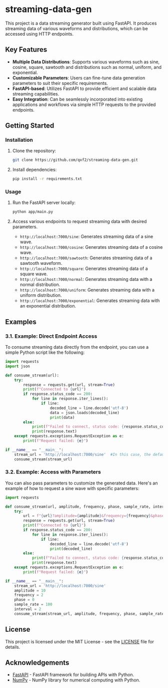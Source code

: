 # streaming-data-gen
This project is a data streaming generator built using FastAPI. It produces streaming data of various waveforms and distributions, which can be accessed using HTTP endpoints.  

## Key Features
- **Multiple Data Distributions**: Supports various waveforms such as sine, cosine, square, sawtooth and distributions such as normal, uniform, and exponential.
- **Customizable Parameters**: Users can fine-tune data generation parameters to suit their specific requirements.
- **FastAPI-based**: Utilizes FastAPI to provide efficient and scalable data streaming capabilities.
- **Easy Integration**: Can be seamlessly incorporated into existing applications and workflows via simple HTTP requests to the provided endpoints.

## Getting Started

### Installation

1. Clone the repository:

   ```bash
   git clone https://github.com/qxf2/streaming-data-gen.git
   ```

2. Install dependencies:

   ```bash
   pip install -r requirements.txt
   ```

### Usage

1. Run the FastAPI server locally:

   ```bash
   python app/main.py
   ```

2. Access various endpoints to request streaming data with desired parameters.
   - `http://localhost:7000/sine`: Generates streaming data of a sine wave.
   - `http://localhost:7000/cosine`: Generates streaming data of a cosine wave.
   - `http://localhost:7000/sawtooth`: Generates streaming data of a sawtooth waveform.
   - `http://localhost:7000/square`: Generates streaming data of a square wave.
   - `http://localhost:7000/normal`: Generates streaming data with a normal distribution.
   - `http://localhost:7000/uniform`: Generates streaming data with a uniform distribution.
   - `http://localhost:7000/exponential`: Generates streaming data with an exponential distribution.

## Examples

### 3.1. Example: Direct Endpoint Access
To consume streaming data directly from the endpoint, you can use a simple Python script like the following: 

```python
import requests
import json

def consume_stream(url):
    try:
        response = requests.get(url, stream=True)
        print(f"Connected to {url}")
        if response.status_code == 200:
            for line in response.iter_lines():
                if line:
                    decoded_line = line.decode('utf-8')
                    data = json.loads(decoded_line)
                    print(data)
        else:
            print(f"Failed to connect, status code: {response.status_code}")
            print(response.text)
    except requests.exceptions.RequestException as e:
        print(f"Request failed: {e}")

if __name__ == "__main__":
    stream_url = 'http://localhost:7000/sine'  #In this case, the default values for the parameters will be used
    consume_stream(stream_url)
```

### 3.2. Example: Access with Parameters
You can also pass parameters to customize the generated data. Here's an example of how to request a sine wave with specific parameters:

```python
import requests

def consume_stream(url, amplitude, frequency, phase, sample_rate, interval):
    try:
        url = f"{url}?amplitude={amplitude}&frequency={frequency}&phase={phase}&sample_rate={sample_rate}&interval={interval}"
        response = requests.get(url, stream=True)
        print(f"Connected to {url}")       
        if response.status_code == 200:
            for line in response.iter_lines():
                if line:
                    decoded_line = line.decode('utf-8')
                    print(decoded_line)
        else:
            print(f"Failed to connect, status code: {response.status_code}")
            print(response.text)
    except requests.exceptions.RequestException as e:
        print(f"Request failed: {e}")

if __name__ == "__main__":
    stream_url = 'http://localhost:7000/sine'
    amplitude = 10
    frequency = 2
    phase = 0 
    sample_rate = 100
    interval = 2
    consume_stream(stream_url, amplitude, frequency, phase, sample_rate, interval)
```


## License

This project is licensed under the MIT License - see the [LICENSE](LICENSE) file for details.

## Acknowledgements

- [FastAPI](https://fastapi.tiangolo.com/) - FastAPI framework for building APIs with Python.
- [NumPy](https://numpy.org/) - NumPy library for numerical computing with Python.
